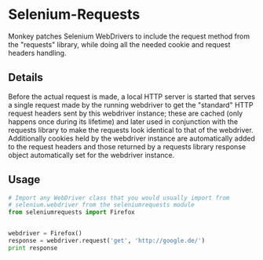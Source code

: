 Selenium-Requests
=================

Monkey patches Selenium WebDrivers to include the request method from the "requests" library, while doing all the needed cookie and request headers handling.


Details
-------

Before the actual request is made, a local HTTP server is started that serves a single request made by the running webdriver to get the "standard" HTTP request headers sent by this webdriver instance; these are cached (only happens once during its lifetime) and later used in conjunction with the requests library to make the requests look identical to that of the webdriver. Additionally cookies held by the webdriver instance are automatically added to the request headers and those returned by a requests library response object automatically set for the webdriver instance.


Usage
-----
```python
# Import any WebDriver class that you would usually import from
# selenium.webdriver from the seleniumrequests module
from seleniumrequests import Firefox


webdriver = Firefox()
response = webdriver.request('get', 'http://google.de/')
print response
```
